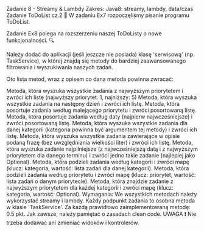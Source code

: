Zadanie 8 - Streamy & Lambdy
Zakres: Java8: streamy, lambdy, data/czas
Zadanie ToDoList cz.2 📜
W zadaniu Ex7 rozpoczęliśmy pisanie programu ToDoList.

Zadanie Ex8 polega na rozszerzeniu naszej ToDoListy o nowe funkcjonalności. 🔍

Należy dodać do aplikacji (jeśli jeszcze nie posiada) klasę 'serwisową' (np. TaskService), w której znajdą się metody do bardziej zaawansowanego filtrowania i wyszukiwania naszych zadań.

Oto lista metod, wraz z opisem co dana metoda powinna zwracać:

Metoda, która wyszuka wszystkie zadania z najwyższym priorytetem i zwróci ich listę (najwyższy priorytet: 1, najniższy: 5)
Metoda, która wyszuka wszystkie zadania na następny dzień i zwróci ich listę.
Metoda, która posortuje zadania według malejącego priorytetu i zwróci posortowaną listę.
Metoda, która posortuje zadania według daty (najpierw najwcześniejsze) i zwróci posortowaną listę.
Metoda, która wyszuka wszystkie zadania dla danej kategorii (kategoria powinna być argumentem tej metody) i zwróci ich listę.
Metoda, która wyszuka wszystkie zadania zawierające w opisie podaną frazę (bez uwzględniania wielkości liter) i zwróci ich listę.
Metoda, która wyszuka zadanie najpilniejsze (z najwcześniejszą datą i z najwyższym priorytetem dla danego terminu) i zwróci jedno takie zadanie (najlepiej jako Optional).
Metoda, która podzieli zadania według kategorii i zwróci mapę (klucz: kategoria, wartość: lista zadań dla danej kategorii).
Metoda, która podzieli zadania według priorytetu i zwróci mapę (klucz: priorytet, wartość: lista zadań o danym priorytecie).
Metoda, która znajdzie zadanie z najwyższym priorytetem dla każdej kategorii i zwróci mapę (klucz: kategoria, wartość: Optional).
Wymagania:
We wszystkich metodach należy wykorzystać streamy i lambdy.
Każdy podpunkt zadania to osobna metoda w klasie 'TaskService'.
Za każdą prawidłowo zaimplementowaną metodę: 0.5 pkt.
Jak zawsze, należy pamiętać o zasadach clean code.
UWAGA ❗ Nie trzeba dodawać ani zmieniać widoków i kontrolerów.
